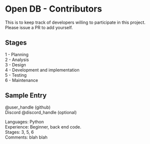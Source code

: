 # Open DB - Contributors

This is to keep track of developers willing to participate in this project.  
Please issue a PR to add yourself.

## Stages

1 - Planning  
2 - Analysis  
3 - Design  
4 - Development and implementation  
5 - Testing  
6 - Maintenance

## Sample Entry

@user_handle (github)  
Discord @discord_handle (optional)

Languages: Python  
Experience: Beginner, back end code.  
Stages: 3, 5, 6  
Comments: blah blah  

